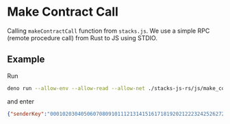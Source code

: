 # Make Contract Call

Calling `makeContractCall` function from `stacks.js`. We use a simple
RPC (remote procedure call) from Rust to JS using STDIO.

## Example

Run
```sh
deno run --allow-env --allow-read --allow-net ./stacks-js-rs/js/make_contract_call.ts
```

and enter

```json
{"senderKey":"0001020304050607080910111213141516171819202122232425262728293031","contractAddress":"SPBMRFRPPGCDE3F384WCJPK8PQJGZ8K9QKK7F59X","contractName":"","functionName":"mint","functionArgs":[],"anchorMode":3,"fee":0}
```
